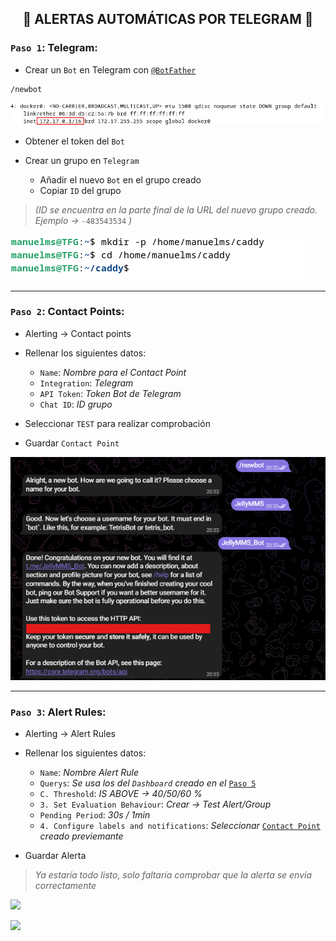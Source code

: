 <h2 align="center"> 🔔 ALERTAS AUTOMÁTICAS POR TELEGRAM 🔔 </h2>

### `Paso 1`: Telegram:

- Crear un `Bot` en Telegram con [`@BotFather`](https://t.me/BotFather)

```bash
/newbot
```

![](/MainFolder/img/37.png)

 
- Obtener el token del `Bot`

- Crear un grupo en `Telegram`
    - Añadir el nuevo `Bot` en el grupo creado
    - Copiar `ID` del grupo
> *(ID se encuentra en la parte final de la URL del nuevo grupo creado. Ejemplo →* `-483543534` *)*

![](/MainFolder/img/38.png)


---

### `Paso 2`: Contact Points:

- Alerting → Contact points
- Rellenar los siguientes datos:
  
    - `Name`: *Nombre para el Contact Point*
    - `Integration`: *Telegram*
    - `API Token`: *Token Bot de Telegram*
    - `Chat ID`: *ID grupo*

- Seleccionar `TEST` para realizar comprobación
- Guardar `Contact Point`

![](/MainFolder/img/39.png)


---

### `Paso 3`: Alert Rules:

- Alerting → Alert Rules
- Rellenar los siguientes datos:

    - `Name`: *Nombre Alert Rule*
    - `Querys`: *Se usa los del `Dashboard` creado en el* [`Paso 5`](https://github.com/Manuelms04/JELLYFIN/blob/main/MainFolder/info/6.md#paso-5-visualizar-m%C3%A9tricas)
    - `C. Threshold`: *IS ABOVE → 40/50/60 %*
    - `3. Set Evaluation Behaviour`: *Crear → Test Alert/Group*
    - `Pending Period`: *30s / 1min*
    - `4. Configure labels and notifications`: *Seleccionar* [`Contact Point`](https://github.com/Manuelms04/JELLYFIN/blob/main/MainFolder/info/8.md#paso-2-contact-points) *creado previemante*

- Guardar Alerta

> *Ya estaría todo listo, solo faltaría comprobar que la alerta se envía correctamente*

![](/MainFolder/img/.png)

![](/MainFolder/img/.png)
